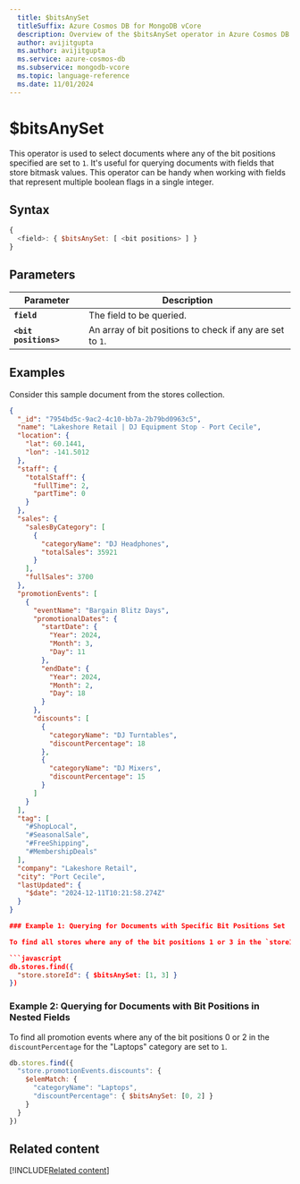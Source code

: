 ```yaml
---
  title: $bitsAnySet
  titleSuffix: Azure Cosmos DB for MongoDB vCore
  description: Overview of the $bitsAnySet operator in Azure Cosmos DB for MongoDB (vCore)
  author: avijitgupta
  ms.author: avijitgupta
  ms.service: azure-cosmos-db
  ms.subservice: mongodb-vcore
  ms.topic: language-reference
  ms.date: 11/01/2024
---
```


# $bitsAnySet

This operator is used to select documents where any of the bit positions specified are set to `1`. It's useful for querying documents with fields that store bitmask values. This operator can be handy when working with fields that represent multiple boolean flags in a single integer.

## Syntax

```javascript
{
  <field>: { $bitsAnySet: [ <bit positions> ] }
}
```
## Parameters

| Parameter | Description |
| --- | --- |
| **`field`** | The field to be queried.|
| **`<bit positions>`** | An array of bit positions to check if any are set to `1`.|

## Examples

Consider this sample document from the stores collection.

```json
{
  "_id": "7954bd5c-9ac2-4c10-bb7a-2b79bd0963c5",
  "name": "Lakeshore Retail | DJ Equipment Stop - Port Cecile",
  "location": {
    "lat": 60.1441,
    "lon": -141.5012
  },
  "staff": {
    "totalStaff": {
      "fullTime": 2,
      "partTime": 0
    }
  },
  "sales": {
    "salesByCategory": [
      {
        "categoryName": "DJ Headphones",
        "totalSales": 35921
      }
    ],
    "fullSales": 3700
  },
  "promotionEvents": [
    {
      "eventName": "Bargain Blitz Days",
      "promotionalDates": {
        "startDate": {
          "Year": 2024,
          "Month": 3,
          "Day": 11
        },
        "endDate": {
          "Year": 2024,
          "Month": 2,
          "Day": 18
        }
      },
      "discounts": [
        {
          "categoryName": "DJ Turntables",
          "discountPercentage": 18
        },
        {
          "categoryName": "DJ Mixers",
          "discountPercentage": 15
        }
      ]
    }
  ],
  "tag": [
    "#ShopLocal",
    "#SeasonalSale",
    "#FreeShipping",
    "#MembershipDeals"
  ],
  "company": "Lakeshore Retail",
  "city": "Port Cecile",
  "lastUpdated": {
    "$date": "2024-12-11T10:21:58.274Z"
  }
}

### Example 1: Querying for Documents with Specific Bit Positions Set

To find all stores where any of the bit positions 1 or 3 in the `storeId` field are set to `1`.

```javascript
db.stores.find({
  "store.storeId": { $bitsAnySet: [1, 3] }
})
```

### Example 2: Querying for Documents with Bit Positions in Nested Fields

To find all promotion events where any of the bit positions 0 or 2 in the `discountPercentage` for the "Laptops" category are set to `1`.

```javascript
db.stores.find({
  "store.promotionEvents.discounts": {
    $elemMatch: {
      "categoryName": "Laptops",
      "discountPercentage": { $bitsAnySet: [0, 2] }
    }
  }
})
```

## Related content

[!INCLUDE[Related content](../includes/related-content.md)]
